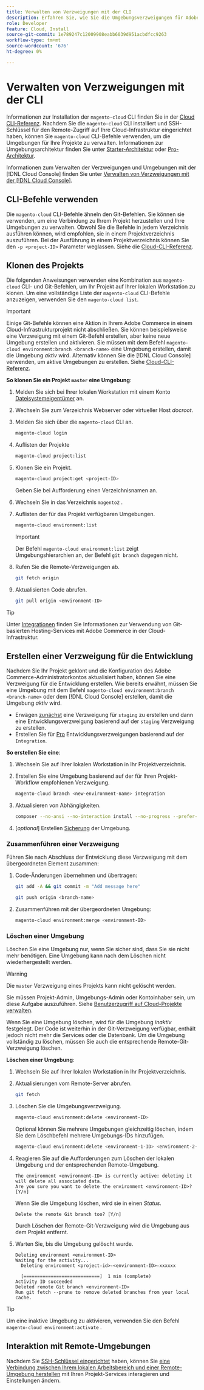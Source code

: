 ```yaml
---
title: Verwalten von Verzweigungen mit der CLI
description: Erfahren Sie, wie Sie die Umgebungsverzweigungen für Adobe Commerce in der Cloud-Infrastruktur mithilfe der Cloud-CLI verwalten.
role: Developer
feature: Cloud, Install
source-git-commit: 1e789247c12009908eabb6039d951acbdfcc9263
workflow-type: tm+mt
source-wordcount: '676'
ht-degree: 0%

---
```


# Verwalten von Verzweigungen mit der CLI

Informationen zur Installation der `magento-cloud` CLI finden Sie in der [Cloud CLI-Referenz](../dev-tools/cloud-cli-overview.md). Nachdem Sie die `magento-cloud` CLI installiert und SSH-Schlüssel für den Remote-Zugriff auf Ihre Cloud-Infrastruktur eingerichtet haben, können Sie `magento-cloud` CLI-Befehle verwenden, um die Umgebungen für Ihre Projekte zu verwalten. Informationen zur Umgebungsarchitektur finden Sie unter [Starter-Architektur](../architecture/starter-architecture.md) oder [Pro-Architektur](../architecture/pro-architecture.md).

Informationen zum Verwalten der Verzweigungen und Umgebungen mit der [!DNL Cloud Console] finden Sie unter [Verwalten von Verzweigungen mit der [!DNL Cloud Console]](../project/console-branches.md).

## CLI-Befehle verwenden

Die `magento-cloud` CLI-Befehle ähneln den Git-Befehlen. Sie können sie verwenden, um eine Verbindung zu Ihrem Projekt herzustellen und Ihre Umgebungen zu verwalten. Obwohl Sie die Befehle in jedem Verzeichnis ausführen können, wird empfohlen, sie in einem Projektverzeichnis auszuführen. Bei der Ausführung in einem Projektverzeichnis können Sie den `-p <project-ID>` Parameter weglassen. Siehe die [Cloud-CLI-Referenz](../dev-tools/cloud-cli-overview.md).

## Klonen des Projekts

Die folgenden Anweisungen verwenden eine Kombination aus `magento-cloud` CLI- und Git-Befehlen, um Ihr Projekt auf Ihrer lokalen Workstation zu klonen. Um eine vollständige Liste der `magento-cloud` CLI-Befehle anzuzeigen, verwenden Sie den `magento-cloud list`.

>[!IMPORTANT]
>
>Einige Git-Befehle können eine Aktion in Ihrem Adobe Commerce in einem Cloud-Infrastrukturprojekt nicht abschließen. Sie können beispielsweise eine Verzweigung mit einem Git-Befehl erstellen, aber keine neue Umgebung erstellen und aktivieren. Sie müssen mit dem Befehl `magento-cloud environment:branch <branch-name>` eine Umgebung erstellen, damit die Umgebung _aktiv_ wird. Alternativ können Sie die [!DNL Cloud Console] verwenden, um aktive Umgebungen zu erstellen. Siehe [Cloud-CLI-Referenz](../dev-tools/cloud-cli-overview.md#git-commands).

**So klonen Sie ein Projekt `master` eine Umgebung**:

1. Melden Sie sich bei Ihrer lokalen Workstation mit einem Konto [Dateisystemeigentümer](https://experienceleague.adobe.com/docs/commerce-operations/installation-guide/prerequisites/file-system/configure-permissions.html) an.

1. Wechseln Sie zum Verzeichnis Webserver oder virtueller Host _docroot_.

1. Melden Sie sich über die `magento-cloud` CLI an.

   ```bash
   magento-cloud login
   ```

1. Auflisten der Projekte

   ```bash
   magento-cloud project:list
   ```

1. Klonen Sie ein Projekt.

   ```bash
   magento-cloud project:get <project-ID>
   ```

   Geben Sie bei Aufforderung einen Verzeichnisnamen an.

1. Wechseln Sie in das Verzeichnis `magento2` .

1. Auflisten der für das Projekt verfügbaren Umgebungen.

   ```bash
   magento-cloud environment:list
   ```

   >[!IMPORTANT]
   >
   >Der Befehl `magento-cloud environment:list` zeigt Umgebungshierarchien an, der Befehl `git branch` dagegen nicht.

1. Rufen Sie die Remote-Verzweigungen ab.

   ```bash
   git fetch origin
   ```

1. Aktualisierten Code abrufen.

   ```bash
   git pull origin <environment-ID>
   ```

>[!TIP]
>
>Unter [Integrationen](../integrations/overview.md) finden Sie Informationen zur Verwendung von Git-basierten Hosting-Services mit Adobe Commerce in der Cloud-Infrastruktur.

## Erstellen einer Verzweigung für die Entwicklung

Nachdem Sie Ihr Projekt geklont und die Konfiguration des Adobe Commerce-Administratorkontos aktualisiert haben, können Sie eine Verzweigung für die Entwicklung erstellen. Wie bereits erwähnt, müssen Sie eine Umgebung mit dem Befehl `magento-cloud environment:branch <branch-name>` oder dem [!DNL Cloud Console] erstellen, damit die Umgebung _aktiv_ wird.

- Erwägen [ zunächst](../architecture/starter-develop-deploy-workflow.md#clone-and-branch) eine Verzweigung für `staging` zu erstellen und dann eine Entwicklungsverzweigung basierend auf der `staging` Verzweigung zu erstellen.
- Erstellen Sie für [Pro](../architecture/pro-develop-deploy-workflow.md#development-workflow) Entwicklungsverzweigungen basierend auf der `Integration`.

**So erstellen Sie eine**:

1. Wechseln Sie auf Ihrer lokalen Workstation in Ihr Projektverzeichnis.

1. Erstellen Sie eine Umgebung basierend auf der für Ihren Projekt-Workflow empfohlenen Verzweigung.

   ```bash
   magento-cloud branch <new-environment-name> integration
   ```

1. Aktualisieren von Abhängigkeiten.

   ```bash
   composer --no-ansi --no-interaction install --no-progress --prefer-dist --optimize-autoloader
   ```

1. [_optional_] Erstellen [Sicherung](../storage/snapshots.md) der Umgebung.

### Zusammenführen einer Verzweigung

Führen Sie nach Abschluss der Entwicklung diese Verzweigung mit dem übergeordneten Element zusammen:

1. Code-Änderungen übernehmen und übertragen:

   ```bash
   git add -A && git commit -m "Add message here"
   ```

   ```bash
   git push origin <branch-name>
   ```

1. Zusammenführen mit der übergeordneten Umgebung:

   ```bash
   magento-cloud environment:merge <environment-ID>
   ```

### Löschen einer Umgebung

Löschen Sie eine Umgebung nur, wenn Sie sicher sind, dass Sie sie nicht mehr benötigen. Eine Umgebung kann nach dem Löschen nicht wiederhergestellt werden.

>[!WARNING]
>
>Die `master` Verzweigung eines Projekts kann nicht gelöscht werden.

Sie müssen Projekt-Admin, Umgebungs-Admin oder Kontoinhaber sein, um diese Aufgabe auszuführen. Siehe [Benutzerzugriff auf Cloud-Projekte verwalten](../project/user-access.md).

Wenn Sie eine Umgebung löschen, wird für die Umgebung _inaktiv_ festgelegt. Der Code ist weiterhin in der Git-Verzweigung verfügbar, enthält jedoch nicht mehr die Services oder die Datenbank. Um die Umgebung vollständig zu löschen, müssen Sie auch die entsprechende Remote-Git-Verzweigung löschen.

**Löschen einer Umgebung**:

1. Wechseln Sie auf Ihrer lokalen Workstation in Ihr Projektverzeichnis.

1. Aktualisierungen vom Remote-Server abrufen.

   ```bash
   git fetch
   ```

1. Löschen Sie die Umgebungsverzweigung.

   ```bash
   magento-cloud environment:delete <environment-ID>
   ```

   Optional können Sie mehrere Umgebungen gleichzeitig löschen, indem Sie dem Löschbefehl mehrere Umgebungs-IDs hinzufügen.

   ```bash
   magento-cloud environment:delete <environment-1-ID> <environment-2-ID>
   ```

1. Reagieren Sie auf die Aufforderungen zum Löschen der lokalen Umgebung und der entsprechenden Remote-Umgebung.

   ```
   The environment <environment-ID> is currently active: deleting it will delete all associated data.
   Are you sure you want to delete the environment <environment-ID>? [Y/n]
   ```

   Wenn Sie die Umgebung löschen, wird sie in einen _Status_.

   ```
   Delete the remote Git branch too? [Y/n]
   ```

   Durch Löschen der Remote-Git-Verzweigung wird die Umgebung aus dem Projekt entfernt.

1. Warten Sie, bis die Umgebung gelöscht wurde.

   ```
   Deleting environment <environment-ID>
   Waiting for the activity...
     Deleting environment <project-id>-<environment-ID>-xxxxxx
   
     [============================]  1 min (complete)
   Activity ID succeeded
   Deleted remote Git branch <environment-ID>
   Run git fetch --prune to remove deleted branches from your local cache.
   ```

>[!TIP]
>
>Um eine inaktive Umgebung zu aktivieren, verwenden Sie den Befehl `magento-cloud environment:activate` .

## Interaktion mit Remote-Umgebungen

Nachdem Sie [SSH-Schlüssel eingerichtet](../development/secure-connections.md) haben, können Sie [eine Verbindung zwischen Ihrem lokalen Arbeitsbereich und einer Remote-Umgebung herstellen](../development/secure-connections.md#connect-to-a-remote-environment) mit Ihren Projekt-Services interagieren und Einstellungen ändern.

